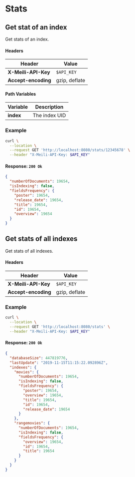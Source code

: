 # Stats

## Get stat of an index

<RouteHighlighter method="GET" route="/stats/:index"/>

Get stats of an index.

#### Headers

| Header              | Value         |
|---------------------|---------------|
| **X-Meili-API-Key** | `$API_KEY`    |
| **Accept-encoding** | gzip, deflate |

#### Path Variables

| Variable          | Description           |
|-------------------|-----------------------|
| **index**         | The index UID |

### Example

```bash
curl \
  --location \
  --request GET 'http://localhost:8080/stats/12345678' \
  --header "X-Meili-API-Key: $API_KEY"
```

#### Response: `200 Ok`

```json
{
  "numberOfDocuments": 19654,
  "isIndexing": false,
  "fieldsFrequency": {
    "poster": 19654,
    "release_date": 19654,
    "title": 19654,
    "id": 19654,
    "overview": 19654
  }
}
```



## Get stats of all indexes

<RouteHighlighter method="GET" route="/stats"/>

Get stats of all indexes.

#### Headers

| Header              | Value         |
|---------------------|---------------|
| **X-Meili-API-Key** | `$API_KEY`    |
| **Accept-encoding** | gzip, deflate |


### Example

```bash
curl \
  --location \
  --request GET 'http://localhost:8080/stats' \
  --header "X-Meili-API-Key: $API_KEY"
```

#### Response: `200 Ok`

```json
{
  "databaseSize": 447819776,
  "lastUpdate": "2019-11-15T11:15:22.092896Z",
  "indexes": {
    "movies": {
      "numberOfDocuments": 19654,
      "isIndexing": false,
      "fieldsFrequency": {
        "poster": 19654,
        "overview": 19654,
        "title": 19654,
        "id": 19654,
        "release_date": 19654
      }
    },
    "rangemovies": {
      "numberOfDocuments": 19654,
      "isIndexing": false,
      "fieldsFrequency": {
        "overview": 19654,
        "id": 19654,
        "title": 19654
      }
    }
  }
}
```